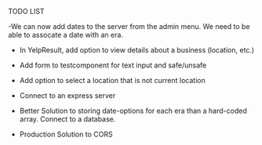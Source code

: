 TODO LIST

-We can now add dates to the server from the admin menu. We need to be able to assocate a date with an era.

- In YelpResult, add option to view details about a business (location, etc.)

- Add form to testcomponent for text input and safe/unsafe

- Add option to select a location that is not current location

- Connect to an express server

- Better Solution to storing date-options for each era than a hard-coded array. Connect to a database.

- Production Solution to CORS
